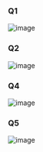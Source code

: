 ### Q1
![image](https://github.com/user-attachments/assets/7613e8a3-d218-4486-bc5c-a03fc5da8113)

### Q2
![image](https://github.com/user-attachments/assets/4448ef77-a6b1-45a1-8c31-92f18069d287)



### Q4
![image](https://github.com/user-attachments/assets/433bb1f8-10fa-42df-a403-e5961965bbb9)

### Q5
![image](https://github.com/user-attachments/assets/6db35dc2-bd30-408d-9441-d5a47ca41331)
